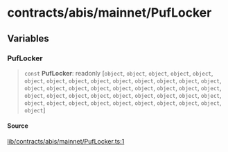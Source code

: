 # contracts/abis/mainnet/PufLocker

## Variables

### PufLocker

> `const` **PufLocker**: readonly [`object`, `object`, `object`, `object`, `object`, `object`, `object`, `object`, `object`, `object`, `object`, `object`, `object`, `object`, `object`, `object`, `object`, `object`, `object`, `object`, `object`, `object`, `object`, `object`, `object`, `object`, `object`, `object`, `object`, `object`, `object`, `object`, `object`, `object`, `object`, `object`, `object`, `object`, `object`, `object`, `object`, `object`]

#### Source

[lib/contracts/abis/mainnet/PufLocker.ts:1](https://github.com/PufferFinance/puffer-sdk/blob/dc653e89bcbd5b8c4160e76d8ee5de75163f3beb/lib/contracts/abis/mainnet/PufLocker.ts#L1)
